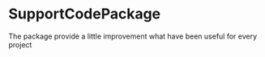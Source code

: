 # SupportCodePackage

The package provide a little improvement what have been useful for every project
